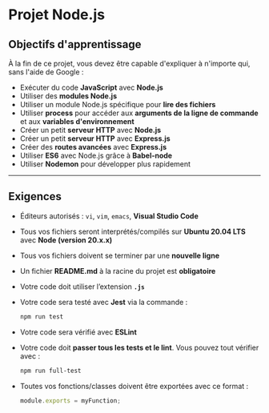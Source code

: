 # Projet Node.js

## Objectifs d'apprentissage

À la fin de ce projet, vous devez être capable d'expliquer à n'importe qui, sans l'aide de Google :

* Exécuter du code **JavaScript** avec **Node.js**
* Utiliser des **modules Node.js**
* Utiliser un module Node.js spécifique pour **lire des fichiers**
* Utiliser **process** pour accéder aux **arguments de la ligne de commande** et aux **variables d'environnement**
* Créer un petit **serveur HTTP** avec **Node.js**
* Créer un petit **serveur HTTP** avec **Express.js**
* Créer des **routes avancées** avec **Express.js**
* Utiliser **ES6** avec Node.js grâce à **Babel-node**
* Utiliser **Nodemon** pour développer plus rapidement

---

## Exigences

* Éditeurs autorisés : `vi`, `vim`, `emacs`, **Visual Studio Code**
* Tous vos fichiers seront interprétés/compilés sur **Ubuntu 20.04 LTS** avec **Node (version 20.x.x)**
* Tous vos fichiers doivent se terminer par une **nouvelle ligne**
* Un fichier **README.md** à la racine du projet est **obligatoire**
* Votre code doit utiliser l’extension **`.js`**
* Votre code sera testé avec **Jest** via la commande :

  ```bash
  npm run test
  ```
* Votre code sera vérifié avec **ESLint**
* Votre code doit **passer tous les tests et le lint**. Vous pouvez tout vérifier avec :

  ```bash
  npm run full-test
  ```
* Toutes vos fonctions/classes doivent être exportées avec ce format :

  ```js
  module.exports = myFunction;
  ```
